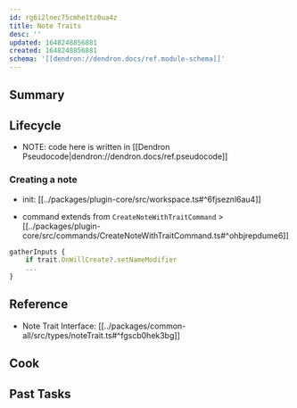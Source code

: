 ```yaml
---
id: rg6i2lnec75cmhe1tz0ua4z
title: Note Traits
desc: ''
updated: 1648248856881
created: 1648248856881
schema: '[[dendron://dendron.docs/ref.module-schema]]'
---
```


## Summary

## Lifecycle

- NOTE: code here is written in [[Dendron Pseudocode|dendron://dendron.docs/ref.pseudocode]]

### Creating a note
- init: [[../packages/plugin-core/src/workspace.ts#^6fjseznl6au4]]

- command extends from `CreateNoteWithTraitCommand`  > [[../packages/plugin-core/src/commands/CreateNoteWithTraitCommand.ts#^ohbjrepdume6]]
```ts
gatherInputs { 
    if trait.OnWillCreate?.setNameModifier
    ...
}
```


## Reference
- Note Trait Interface: [[../packages/common-all/src/types/noteTrait.ts#^fgscb0hek3bg]]

## Cook

## Past Tasks
